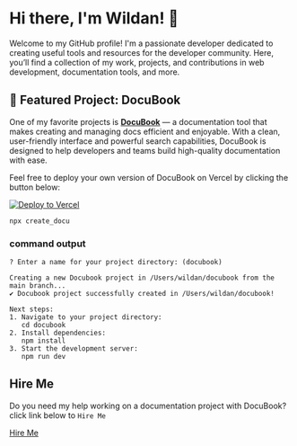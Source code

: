 # Hi there, I'm Wildan! 👋

Welcome to my GitHub profile! I'm a passionate developer dedicated to creating useful tools and resources for the developer community. Here, you’ll find a collection of my work, projects, and contributions in web development, documentation tools, and more.

## 🌟 Featured Project: DocuBook

One of my favorite projects is **[DocuBook](https://github.com/mywildancloud/docubook)** — a documentation tool that makes creating and managing docs efficient and enjoyable. With a clean, user-friendly interface and powerful search capabilities, DocuBook is designed to help developers and teams build high-quality documentation with ease.

Feel free to deploy your own version of DocuBook on Vercel by clicking the button below:

[![Deploy to Vercel](https://vercel.com/button)](https://vercel.com/import/project?template=https://github.com/mywildancloud/docubook)

```
npx create_docu
```

### command output
````plaintext
? Enter a name for your project directory: (docubook)

Creating a new Docubook project in /Users/wildan/docubook from the main branch...
✔ Docubook project successfully created in /Users/wildan/docubook!

Next steps:
1. Navigate to your project directory:
   cd docubook
2. Install dependencies:
   npm install
3. Start the development server:
   npm run dev
````

## Hire Me

Do you need my help working on a documentation project with DocuBook? click link below to `Hire Me`

[Hire Me](https://www.docubook.pro/hire-me)
